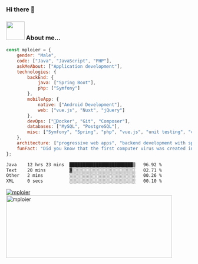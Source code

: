 ### Hi there 👋

### <img src="https://media.giphy.com/media/VgCDAzcKvsR6OM0uWg/giphy.gif" width="50"> About me...  

```javascript
const mploier = {
    gender: "Male",
    code: ["Java", "JavaScript", "PHP"],
    askMeAbout: ["Application development"],
    technologies: {
        backEnd: {
            java: ["Spring Boot"],
            php: ["Symfony"]
        },
        mobileApp: {
            native: ["Android Development"],
            web: ["vue.js", "Nuxt", "jQuery"]
        },
        devOps: ["🐳Docker", "Git", "Composer"],
        databases: ["MySQL", "PostgreSQL"],
        misc: ["Symfony", "Spring", "php", "vue.js", "unit testing", "ci/cd using github actions"]
    },
    architecture: ["progressive web apps", "backend development with spring", "backend development with symfony"],
    funFact: "Did you know that the first computer virus was created in 1983 by a 15-year-old high school student named Richard Skrenta? It was called 'Elk Cloner' and spread via floppy disks!"
};
```
<!--START_SECTION:waka-->

```txt
Java    12 hrs 23 mins  ████████████████████████▒   96.92 %
Text    20 mins         ▓░░░░░░░░░░░░░░░░░░░░░░░░   02.71 %
Other   2 mins          ░░░░░░░░░░░░░░░░░░░░░░░░░   00.26 %
XML     0 secs          ░░░░░░░░░░░░░░░░░░░░░░░░░   00.10 %
```

<!--END_SECTION:waka-->

<a href="https://github.com/mploier">
  <img align="center" alt="mploier" src="https://github-readme-stats.vercel.app/api/top-langs/?username=mploier&include_all_commits=true&count_private=true&theme=dark-blue&show_icons=true" />
</a> 
<a href="https://github.com/mploier">
<img width=450 height=170 align="center" alt="mploier" src="https://github-readme-stats.vercel.app/api?username=mploier&include_all_commits=true&count_private=true&theme=midnight-blue&show_icons=true" />
</a> 

